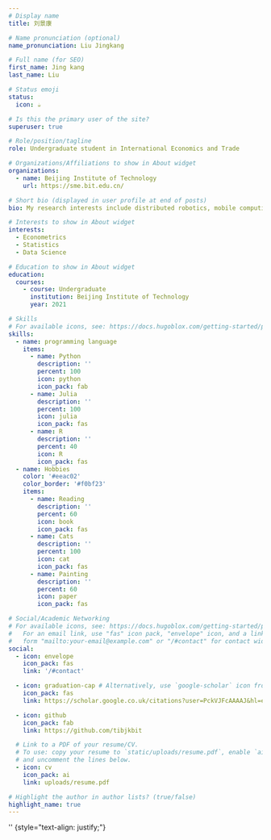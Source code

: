 ```yaml
---
# Display name
title: 刘景康

# Name pronunciation (optional)
name_pronunciation: Liu Jingkang

# Full name (for SEO)
first_name: Jing kang
last_name: Liu

# Status emoji
status:
  icon: ☕️

# Is this the primary user of the site?
superuser: true

# Role/position/tagline
role: Undergraduate student in International Economics and Trade

# Organizations/Affiliations to show in About widget
organizations:
  - name: Beijing Institute of Technology
    url: https://sme.bit.edu.cn/

# Short bio (displayed in user profile at end of posts)
bio: My research interests include distributed robotics, mobile computing and programmable matter.

# Interests to show in About widget
interests:
  - Econometrics
  - Statistics
  - Data Science

# Education to show in About widget
education:
  courses:
    - course: Undergraduate
      institution: Beijing Institute of Technology
      year: 2021

# Skills
# For available icons, see: https://docs.hugoblox.com/getting-started/page-builder/#icons
skills:
  - name: programming language
    items:
      - name: Python
        description: ''
        percent: 100
        icon: python
        icon_pack: fab
      - name: Julia
        description: ''
        percent: 100
        icon: julia
        icon_pack: fas
      - name: R
        description: ''
        percent: 40
        icon: R
        icon_pack: fas
  - name: Hobbies
    color: '#eeac02'
    color_border: '#f0bf23'
    items:
      - name: Reading
        description: ''
        percent: 60
        icon: book
        icon_pack: fas
      - name: Cats
        description: ''
        percent: 100
        icon: cat
        icon_pack: fas
      - name: Painting
        description: ''
        percent: 60
        icon: paper
        icon_pack: fas

# Social/Academic Networking
# For available icons, see: https://docs.hugoblox.com/getting-started/page-builder/#icons
#   For an email link, use "fas" icon pack, "envelope" icon, and a link in the
#   form "mailto:your-email@example.com" or "/#contact" for contact widget.
social:
  - icon: envelope
    icon_pack: fas
    link: '/#contact'

  - icon: graduation-cap # Alternatively, use `google-scholar` icon from `ai` icon pack
    icon_pack: fas
    link: https://scholar.google.co.uk/citations?user=PckVJFcAAAAJ&hl=en

  - icon: github
    icon_pack: fab
    link: https://github.com/tibjkbit

  # Link to a PDF of your resume/CV.
  # To use: copy your resume to `static/uploads/resume.pdf`, enable `ai` icons in `params.yaml`,
  # and uncomment the lines below.
  - icon: cv
    icon_pack: ai
    link: uploads/resume.pdf

# Highlight the author in author lists? (true/false)
highlight_name: true
---
```


''
{style="text-align: justify;"}
